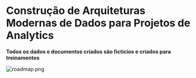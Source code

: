 # Construção de Arquiteturas Modernas de Dados para Projetos de Analytics
**Todos os dados e documentos criados são ficticios e criados para treinamentos**

![roadmap.png](https://github.com/owshq-academy/trn-cc-bg-aws/blob/main/excalidraw/roadmap.png)